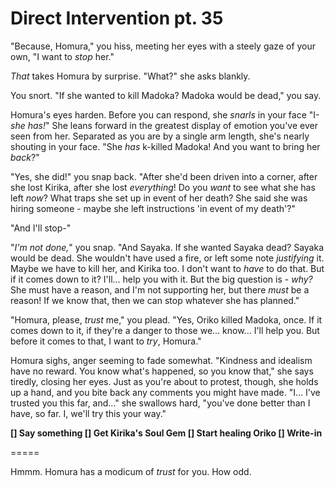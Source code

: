 # Direct Intervention pt. 35

"Because, Homura," you hiss, meeting her eyes with a steely gaze of your own, "I want to *stop* her."

*That* takes Homura by surprise. "What?" she asks blankly.

You snort. "If she wanted to kill Madoka? Madoka would be dead," you say.

Homura's eyes harden. Before you can respond, she *snarls* in your face "I- *she has!*" She leans forward in the greatest display of emotion you've ever seen from her. Separated as you are by a single arm length, she's nearly shouting in your face. "She *has* k-killed Madoka! And you want to bring her *back*?"

"Yes, she did!" you snap back. "After she'd been driven into a corner, after she lost Kirika, after she lost *everything*! Do you *want* to see what she has left *now*? What traps she set up in event of her death? She said she was hiring someone - maybe she left instructions 'in event of my death'?"

"And I'll stop-"

"*I'm not done,*" you snap. "And Sayaka. If she wanted Sayaka dead? Sayaka would be dead. She wouldn't have used a fire, or left some note *justifying* it. Maybe we have to kill her, and Kirika too. I don't want to *have* to do that. But if it comes down to it? I'll... help you with it. But the big question is - *why?* She must have a reason, and I'm not supporting her, but there *must* be a reason! If we know that, then we can stop whatever she has planned."

"Homura, please, *trust* me," you plead. "Yes, Oriko killed Madoka, once. If it comes down to it, if they're a danger to those we... know\... I'll help you. But before it comes to that, I want to *try*, Homura."

Homura sighs, anger seeming to fade somewhat. "Kindness and idealism have no reward. You know what's happened, so you know that," she says tiredly, closing her eyes. Just as you're about to protest, though, she holds up a hand, and you bite back any comments you might have made. "I... I've trusted you this far, and..." she swallows hard, "you've done better than I have, so far. I, we'll try this your way."

**\[] Say something
\[] Get Kirika's Soul Gem
\[] Start healing Oriko
\[] Write-in**

\=====​

Hmmm. Homura has a modicum of *trust* for you. How odd.
